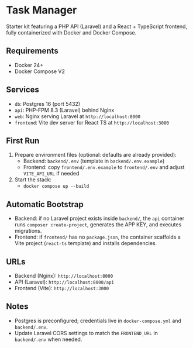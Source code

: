 # Task Manager

Starter kit featuring a PHP API (Laravel) and a React + TypeScript frontend, fully containerized with Docker and Docker Compose.

## Requirements
- Docker 24+
- Docker Compose V2

## Services
- `db`: Postgres 16 (port 5432)
- `api`: PHP-FPM 8.3 (Laravel) behind Nginx
- `web`: Nginx serving Laravel at `http://localhost:8000`
- `frontend`: Vite dev server for React TS at `http://localhost:3000`

## First Run
1. Prepare environment files (optional: defaults are already provided):
   - Backend: `backend/.env` (template in `backend/.env.example`)
   - Frontend: copy `frontend/.env.example` to `frontend/.env` and adjust `VITE_API_URL` if needed
2. Start the stack:
   - `docker compose up --build`

## Automatic Bootstrap
- Backend: if no Laravel project exists inside `backend/`, the `api` container runs `composer create-project`, generates the APP KEY, and executes migrations.
- Frontend: if `frontend/` has no `package.json`, the container scaffolds a Vite project (`react-ts` template) and installs dependencies.

## URLs
- Backend (Nginx): `http://localhost:8000`
- API (Laravel): `http://localhost:8000/api`
- Frontend (Vite): `http://localhost:3000`

## Notes
- Postgres is preconfigured; credentials live in `docker-compose.yml` and `backend/.env`.
- Update Laravel CORS settings to match the `FRONTEND_URL` in `backend/.env` when needed.
